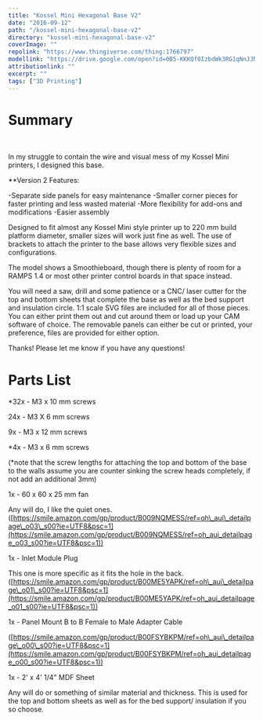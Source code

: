 ```yaml
---
title: "Kossel Mini Hexagonal Base V2"
date: "2016-09-12"
path: "/kossel-mini-hexagonal-base-v2"
directory: "kossel-mini-hexagonal-base-v2"
coverImage: ""
repolink: "https://www.thingiverse.com/thing:1766797"
modellink: "https://drive.google.com/open?id=0B5-KKKQf0IzbdWk3RG1qNnJJNHc"
attributionlink: ""
excerpt: ""
tags: ["3D Printing"]
---
```


# Summary

 

In my struggle to contain the wire and visual mess of my Kossel Mini printers, I designed this base.

\*\*Version 2 Features:

\-Separate side panels for easy maintenance -Smaller corner pieces for faster printing and less wasted material -More flexibility for add-ons and modifications -Easier assembly

Designed to fit almost any Kossel Mini style printer up to 220 mm build platform diameter, smaller sizes will work just fine as well. The use of brackets to attach the printer to the base allows very flexible sizes and configurations.

The model shows a Smoothieboard, though there is plenty of room for a RAMPS 1.4 or most other printer control boards in that space instead.

You will need a saw, drill and some patience or a CNC/ laser cutter for the top and bottom sheets that complete the base as well as the bed support and insulation circle. 1:1 scale SVG files are included for all of those pieces. You can either print them out and cut around them or load up your CAM software of choice. The removable panels can either be cut or printed, your preference, files are provided for either option.

Thanks! Please let me know if you have any questions!

# Parts List

\*32x - M3 x 10 mm screws

24x - M3 X 6 mm screws

9x - M3 x 12 mm screws

\*4x - M3 x 6 mm screws

(\*note that the screw lengths for attaching the top and bottom of the base to the walls assume you are counter sinking the screw heads completely, if not add an additional 3mm)

1x - 60 x 60 x 25 mm fan

Any will do, I like the quiet ones. ([https://smile.amazon.com/gp/product/B009NQMESS/ref=oh\_aui\_detailpage\_o03\_s00?ie=UTF8&psc=1](https://smile.amazon.com/gp/product/B009NQMESS/ref=oh_aui_detailpage_o03_s00?ie=UTF8&psc=1))

1x - Inlet Module Plug

This one is more specific as it fits the hole in the back. ([https://smile.amazon.com/gp/product/B00ME5YAPK/ref=oh\_aui\_detailpage\_o01\_s00?ie=UTF8&psc=1](https://smile.amazon.com/gp/product/B00ME5YAPK/ref=oh_aui_detailpage_o01_s00?ie=UTF8&psc=1))

1x - Panel Mount B to B Female to Male Adapter Cable

([https://smile.amazon.com/gp/product/B00FSYBKPM/ref=oh\_aui\_detailpage\_o00\_s00?ie=UTF8&psc=1](https://smile.amazon.com/gp/product/B00FSYBKPM/ref=oh_aui_detailpage_o00_s00?ie=UTF8&psc=1))

1x - 2' x 4' 1/4" MDF Sheet

Any will do or something of similar material and thickness. This is used for the top and bottom sheets as well as for the bed support/ insulation if you so choose.
